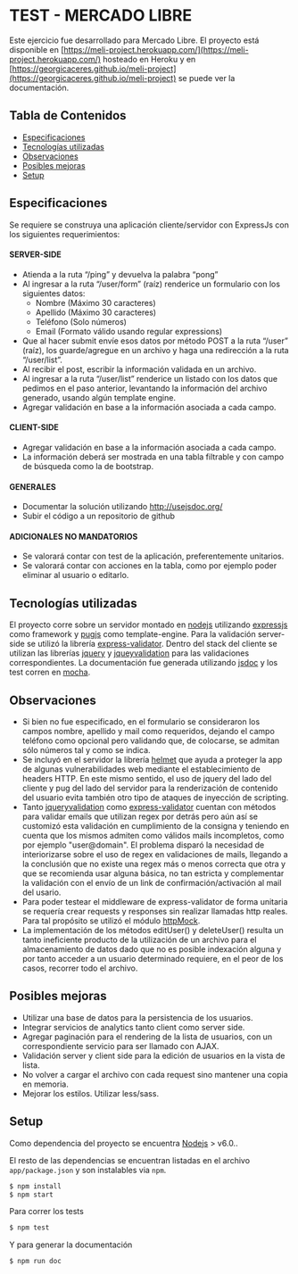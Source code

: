 # TEST - MERCADO LIBRE

Este ejercicio fue desarrollado para Mercado Libre. El proyecto está disponible en [https://meli-project.herokuapp.com/](https://meli-project.herokuapp.com/) hosteado en Heroku y en [https://georgicaceres.github.io/meli-project](https://georgicaceres.github.io/meli-project) se puede ver la documentación.

## Tabla de Contenidos
- [Especificaciones](#especificaciones)
- [Tecnologías utilizadas](#tecnologías-utilizadas)
- [Observaciones](#observaciones)
- [Posibles mejoras](#posibles-mejoras)
- [Setup](#setup)

## Especificaciones

Se requiere se construya una aplicación cliente/servidor con ExpressJs con los siguientes requerimientos:
#### SERVER-SIDE
- Atienda a la ruta “/ping” y devuelva la palabra “pong”
- Al ingresar a la ruta “/user/form” (raíz) renderice un formulario con los siguientes datos:
	- Nombre (Máximo 30 caracteres)
	- Apellido (Máximo 30 caracteres)
	- Teléfono (Solo números)
	- Email (Formato válido usando regular expressions)
- Que al hacer submit envíe esos datos por método POST a la ruta “/user” (raíz), los guarde/agregue en un archivo y haga una redirección a la ruta “/user/list”.
- Al recibir el post, escribir la información validada en un archivo.
- Al ingresar a la ruta “/user/list” renderice un listado con los datos que pedimos en el paso anterior, levantando la información del archivo generado, usando algún template engine.
- Agregar validación en base a la información asociada a cada campo.
#### CLIENT-SIDE
- Agregar validación en base a la información asociada a cada campo.
- La información deberá ser mostrada en una tabla filtrable y con campo de búsqueda como la de bootstrap.

#### GENERALES
- Documentar la solución utilizando http://usejsdoc.org/
-  Subir el código a un repositorio de github

#### ADICIONALES NO MANDATORIOS
- Se valorará contar con test de la aplicación, preferentemente unitarios.
- Se valorará contar con acciones en la tabla, como por ejemplo poder eliminar al usuario o editarlo.

## Tecnologías utilizadas

El proyecto corre sobre un servidor montado en [nodejs](https://nodejs.org/) utilizando [expressjs](http://expressjs.com/) como framework  y [pugjs](https://pugjs.org) como template-engine. Para la validación server-side se utilizó la librería [express-validator](https://express-validator.github.io).
Dentro del stack del cliente se utilizan las librerías [jquery](https://jquery.com/) y [jqueyvalidation](https://jqueryvalidation.org/) para las validaciones correspondientes.
La documentación fue generada utilizando [jsdoc](http://usejsdoc.org/) y los test corren en [mocha](https://mochajs.org/).

## Observaciones

- Si bien no fue especificado, en el formulario se consideraron los campos nombre, apellido y mail como requeridos, dejando el campo teléfono como opcional pero validando que, de colocarse, se admitan sólo números tal y como se indica.
- Se incluyó en el servidor la librería [helmet](https://helmetjs.github.io/) que ayuda a proteger la app de algunas vulnerabilidades web mediante el establecimiento de headers HTTP. En este mismo sentido, el uso de jquery del lado del cliente y pug del lado del servidor para la renderización de contenido del usuario evita también otro tipo de ataques de inyección de scripting.
- Tanto [jqueryvalidation](https://jqueryvalidation.org/) como [express-validator](https://express-validator.github.io) cuentan con métodos para validar emails que utilizan regex por detrás pero aún así se customizó esta validación en cumplimiento de la consigna y teniendo en cuenta que los mismos admiten como válidos mails incompletos, como por ejemplo "user@domain". El problema disparó la necesidad de interiorizarse sobre el uso de regex en validaciones de mails, llegando a la conclusión que no existe una regex más o menos correcta que otra y que se recomienda usar alguna básica, no tan estricta y complementar la validación con el envío de un link de confirmación/activación al mail del usario.
- Para poder testear el middleware de express-validator de forma unitaria se requería crear requests y responses sin realizar llamadas http reales. Para tal propósito se utilizó el módulo [httpMock](http://github.com/howardabrams/node-mocks-http).
- La implementación de los métodos editUser() y deleteUser() resulta un tanto ineficiente producto de la utilización de un archivo para el almacenamiento de datos dado que no es posible indexación alguna y por tanto acceder a un usuario determinado requiere, en el peor de los casos, recorrer todo el archivo.


## Posibles mejoras

- Utilizar una base de datos para la persistencia de los usuarios.
- Integrar servicios de analytics tanto client como server side.
- Agregar paginación para el rendering de la lista de usuarios, con un correspondiente servicio para ser llamado con AJAX.
- Validación server y client side para la edición de usuarios en la vista de lista.
- No volver a cargar el archivo con cada request sino mantener una copia en memoria.
- Mejorar los estilos. Utilizar less/sass.

## Setup

Como dependencia del proyecto se encuentra [Nodejs](https://nodejs.org/es/) > v6.0..

El resto de las dependencias se encuentran listadas en el archivo `app/package.json` y son instalables via `npm`.

```bash
$ npm install
$ npm start
```
Para correr los tests
```bash
$ npm test
```
Y para generar la documentación
```bash
$ npm run doc
```
